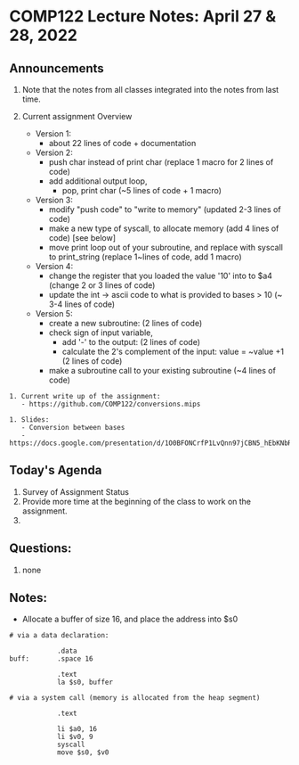 # COMP122 Lecture Notes: April 27 & 28, 2022

## Announcements
   1. Note that the notes from all classes integrated into the notes from last time.

   1. Current assignment Overview
      - Version 1:  
        * about 22 lines of code + documentation
      - Version 2: 
        * push char instead of print char  (replace 1 macro for 2 lines of code)
        * add additional output loop, 
          - pop, print char  (\~5 lines of code + 1 macro)
      - Version 3:
          - modify "push code" to "write to memory" (updated 2-3 lines of code)
          - make a new type of syscall, to allocate memory (add 4 lines of code) [see below]
          - move print loop out of your subroutine, and replace with syscall to print_string  (replace 1\~lines of code, add 1 macro)
      - Version 4:
          - change the register that you loaded the value '10' into to $a4  (change 2 or 3 lines of code)
          - update the int -> ascii code to what is provided to bases > 10  (~ 3-4 lines of code)
      - Version 5:
          - create a new subroutine:  (2 lines of code)
          - check sign of input variable, 
              - add '-' to the output:  (2 lines of code)
              - calculate the 2's complement of the input: value = \~value +1  (2 lines of code)
          - make a subroutine call to your existing subroutine (\~4 lines of code)

    1. Current write up of the assignment:
       - https://github.com/COMP122/conversions.mips

    1. Slides:
       - Conversion between bases
       - https://docs.google.com/presentation/d/1O0BFONCrfP1LvQnn97jCBN5_hEbKNbRIpRI9vtKI_io/edit#slide=id.g10efea0b76a_0_127



## Today's Agenda
   1. Survey of Assignment Status
   1. Provide more time at the beginning of the class to work on the assignment.
   1. 

## Questions:
   1. none


## Notes:

* Allocate a buffer of size 16, and place the address into $s0

```
# via a data declaration:

            .data
buff:       .space 16

            .text
            la $s0, buffer
```

```
# via a system call (memory is allocated from the heap segment)

            .text

            li $a0, 16
            li $v0, 9
            syscall
            move $s0, $v0

```
